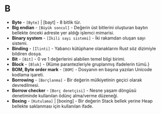 # **B**

* **Byte** - `[Byte]` | [bayt] - 8 bitlik tür.
* **Big endian** - `[Büyük soncul]` - Değerin üst bitlerini oluşturan baytın bellekte önceki adreste yer aldığı işlemci mimarisi.
* **Binary system** - `[İkili sayı sistemi]` - İki rakamdan oluşan sayı sistemi.
* **Binding** - `[İlinti]` - Yabancı kütüphane olanaklarını Rust söz dizimiyle bildiren dosya.
* **Bit** - `[Bit]` - 0 ve 1 değerlerini alabilen temel bilgi birimi.
* **Block** - `[Blok]` - {Küme parantezleriyle gruplanmış ifadelerin tümü.}
* **BOM, Byte order mark** - `[BOM]` - Dosyanın en başına yazılan Unicode kodlama işareti.
* **Borrowing** - `[Borçlanma]` - Bir değerin mülkiyetinin geçici olarak devredilmesi. 
* **Borrow checker** - `[Borç denetçisi]` - Nesne yaşam döngüsü denetiminde kullanılan ödünç alma/verme düzeneği.
* **Boxing** - `[Kutulama]` | [boxing] - Bir değerin Stack bellek yerine Heap bellekte saklanması için kullanılan ifade.